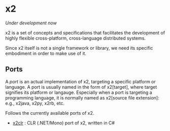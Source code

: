 x2
==

_Under development now_

x2 is a set of concepts and specifications that facilitates the development of
highly flexible cross-platform, cross-language distributed systems.

Since x2 itself is not a single framework or library, we need its specific
embodiment in order to make use of it.

Ports
-----

A _port_ is an actual implementation of x2, targeting a specific platform or
language. A port is usually named in the form of x2[target], where target
signifies its platform or langauge. Especially when a port is targeting a
programming language, it is normally named as x2[source file extension]: e.g.,
x2java, x2py, x2rb, etc.

Follows the currently available ports of x2.

* [x2clr](https://github.com/jaykang920/x2clr) : CLR (.NET/Mono) port of x2,
  written in C#
